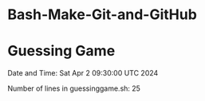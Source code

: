 # Bash-Make-Git-and-GitHub
# Guessing Game

Date and Time: Sat Apr  2 09:30:00 UTC 2024

Number of lines in guessinggame.sh: 25
